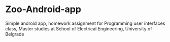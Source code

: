 # Zoo-Android-app
Simple android app, homework assignment for Programming user interfaces class, Master studies at School of Electrical Engineering, University of Belgrade
